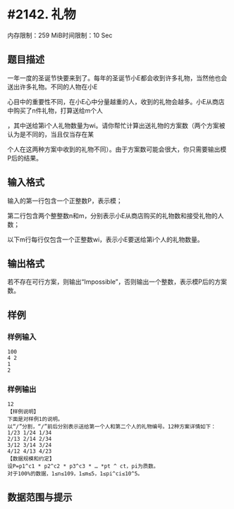# #2142. 礼物

内存限制：259 MiB时间限制：10 Sec

## 题目描述

一年一度的圣诞节快要来到了。每年的圣诞节小E都会收到许多礼物，当然他也会送出许多礼物。不同的人物在小E

心目中的重要性不同，在小E心中分量越重的人，收到的礼物会越多。小E从商店中购买了n件礼物，打算送给m个人

，其中送给第i个人礼物数量为wi。请你帮忙计算出送礼物的方案数（两个方案被认为是不同的，当且仅当存在某

个人在这两种方案中收到的礼物不同）。由于方案数可能会很大，你只需要输出模P后的结果。

## 输入格式

输入的第一行包含一个正整数P，表示模；

第二行包含两个整整数n和m，分别表示小E从商店购买的礼物数和接受礼物的人数；

以下m行每行仅包含一个正整数wi，表示小E要送给第i个人的礼物数量。

## 输出格式

若不存在可行方案，则输出&ldquo;Impossible&rdquo;，否则输出一个整数，表示模P后的方案数。

## 样例

### 样例输入

    
    100 
    4 2 
    1 
    2
    
    

### 样例输出

    
    12
    【样例说明】
    下面是对样例1的说明。
    以“/”分割，“/”前后分别表示送给第一个人和第二个人的礼物编号。12种方案详情如下：
    1/23 1/24 1/34
    2/13 2/14 2/34
    3/12 3/14 3/24
    4/12 4/13 4/23 
    【数据规模和约定】
    设P=p1^c1 * p2^c2 * p3^c3 * … *pt ^ ct，pi为质数。
    对于100%的数据，1≤n≤109，1≤m≤5，1≤pi^ci≤10^5。
    
    

## 数据范围与提示
